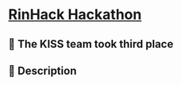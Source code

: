 # [RinHaсk Hackathon](https://rsue.ru/universitet/novosti/novosti.php?ELEMENT_ID=108350)

## 🏅 The KISS team took third place

## 📜 Description

